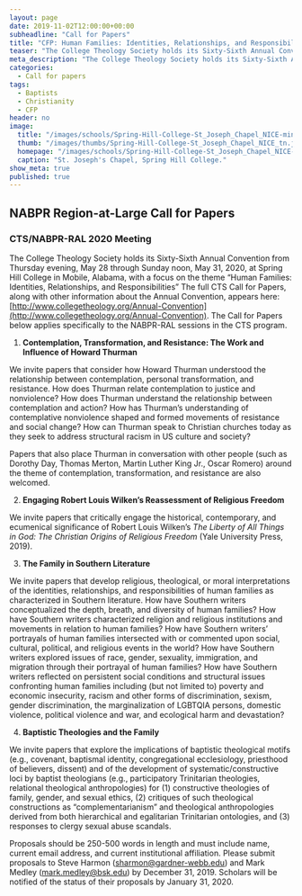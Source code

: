 ```yaml
---
layout: page
date: 2019-11-02T12:00:00+00:00
subheadline: "Call for Papers"
title: "CFP: Human Families: Identities, Relationships, and Responsibilities"
teaser: "The College Theology Society holds its Sixty-Sixth Annual Convention from May 28-May 31, 2020, at Spring Hill College, with a focus on the theme “Human Families: Identities, Relationships, and Responsibilities.” The NABPR Region-at-Large CFP applies only to the NABPR-RAL sessions at CTS."
meta_description: "The College Theology Society holds its Sixty-Sixth Annual Convention from May 28-May 31, 2020, at Spring Hill College, with a focus on the theme “Human Families: Identities, Relationships, and Responsibilities.” The NABPR Region-at-Large CFP applies only to the NABPR-RAL sessions at CTS."
categories:
  - Call for papers
tags:
  - Baptists
  - Christianity
  - CFP
header: no
image:
  title: "/images/schools/Spring-Hill-College-St_Joseph_Chapel_NICE-min.jpeg"
  thumb: "/images/thumbs/Spring-Hill-College-St_Joseph_Chapel_NICE_tn.jpg"
  homepage: "/images/schools/Spring-Hill-College-St_Joseph_Chapel_NICE-min.jpeg"
  caption: "St. Joseph's Chapel, Spring Hill College."
show_meta: true
published: true
---
```


## NABPR Region-at-Large Call for Papers

### CTS/NABPR-RAL 2020 Meeting

The College Theology Society holds its Sixty-Sixth Annual Convention from Thursday evening, May 28 through Sunday noon, May 31, 2020, at Spring Hill College in Mobile, Alabama, with a focus on the theme “Human Families: Identities, Relationships, and Responsibilities” The full CTS Call for Papers, along with other information about the Annual Convention, appears here: [http://www.collegetheology.org/Annual-Convention](http://www.collegetheology.org/Annual-Convention). The Call for Papers below applies specifically to the NABPR-RAL sessions in the CTS program.

1.  **Contemplation, Transformation, and Resistance: The Work and Influence of Howard Thurman**

We invite papers that consider how Howard Thurman understood the relationship between contemplation, personal transformation, and resistance. How does Thurman relate contemplation to justice and nonviolence? How does Thurman understand the relationship between contemplation and action? How has Thurman’s understanding of contemplative nonviolence shaped and formed movements of resistance and social change? How can Thurman speak to Christian churches today as they seek to address structural racism in US culture and society?

Papers that also place Thurman in conversation with other people (such as Dorothy Day, Thomas Merton, Martin Luther King Jr., Oscar Romero) around the theme of contemplation, transformation, and resistance are also welcomed.

2.  **Engaging Robert Louis Wilken’s Reassessment of Religious Freedom**

We invite papers that critically engage the historical, contemporary, and ecumenical significance of Robert Louis Wilken’s _The Liberty of All Things in God: The Christian Origins of Religious Freedom_ (Yale University Press, 2019).

3.  **The Family in Southern Literature**

We invite papers that develop religious, theological, or moral interpretations of the identities, relationships, and responsibilities of human families as characterized in Southern literature. How have Southern writers conceptualized the depth, breath, and diversity of human families? How have Southern writers characterized religion and religious institutions and movements in relation to human families? How have Southern writers’ portrayals of human families intersected with or commented upon social, cultural, political, and religious events in the world? How have Southern writers explored issues of race, gender, sexuality, immigration, and migration through their portrayal of human families? How have Southern writers reflected on persistent social conditions and structural issues confronting human families including (but not limited to) poverty and economic insecurity, racism and other forms of discrimination, sexism, gender discrimination, the marginalization of LGBTQIA persons, domestic violence, political violence and war, and ecological harm and devastation?

4.  **Baptistic Theologies and the Family**

We invite papers that explore the implications of baptistic theological motifs (e.g., covenant, baptismal identity, congregational ecclesiology, priesthood of believers, dissent) and of the development of systematic/constructive loci by baptist theologians (e.g., participatory Trinitarian theologies, relational theological anthropologies) for (1) constructive theologies of family, gender, and sexual ethics, (2) critiques of such theological constructions as “complementarianism” and theological anthropologies derived from both hierarchical and egalitarian Trinitarian ontologies, and (3) responses to clergy sexual abuse scandals.

Proposals should be 250-500 words in length and must include name, current email address, and current institutional affiliation. Please submit proposals to Steve Harmon ([sharmon@gardner-webb.edu](mailto:sharmon@gardner-webb.edu)) and Mark Medley ([mark.medley@bsk.edu](mailto:mark.medley@bsk.edu)) by December 31, 2019. Scholars will be notified of the status of their proposals by January 31, 2020.
